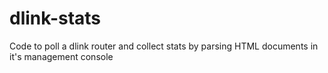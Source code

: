 dlink-stats
===========

Code to poll a dlink router and collect stats by parsing HTML documents in it's management console
